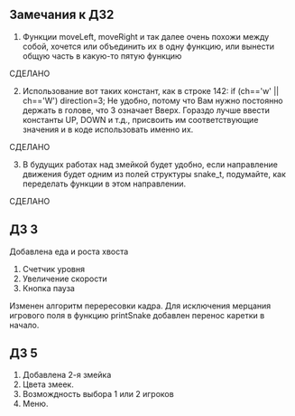 ## Замечания к ДЗ2

1. Функции moveLeft, moveRight и так далее очень похожи между собой, хочется или объединить их в одну функцию, или вынести общую часть в какую-то пятую функцию

СДЕЛАНО

2. Использование вот таких констант, как в строке 142:
if (ch=='w' || ch=='W') direction=3;
Не удобно, потому что Вам нужно постоянно держать в голове, что 3 означает Вверх. Гораздо лучше ввести константы UP, DOWN и т.д., присвоить им соответствующие значения и в коде использовать именно их.

СДЕЛАНО

3. В будущих работах над змейкой будет удобно, если направление движения будет одним из полей структуры snake_t, подумайте, как переделать функции в этом направлении. 

СДЕЛАНО

## ДЗ 3
Добавлена еда и  роста хвоста
1. Счетчик уровня
2. Увеличение скорости
3. Кнопка пауза

Изменен алгоритм перересовки кадра. Для исключения мерцания игрового поля в функцию printSnake добавлен перенос каретки в начало.

## ДЗ 5
1. Добавлена 2-я змейка
2. Цвета змеек.
3. Возмождность выбора 1 или 2 игроков
4. Меню.